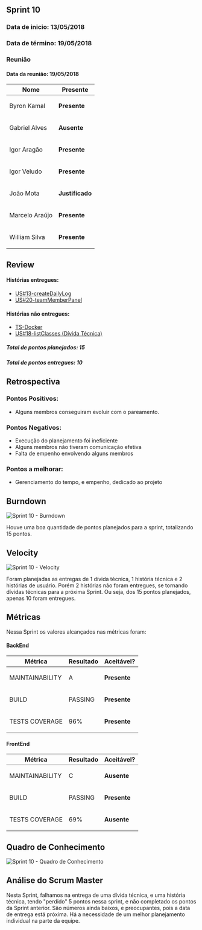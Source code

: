 ## Sprint 10
### Data de inicio: 13/05/2018
### Data de término: 19/05/2018

### Reunião
#### Data da reunião: 19/05/2018

|Nome|Presente|
|----|----|
|Byron Kamal| <p><strong>Presente</strong></p> |
|Gabriel Alves|<p><strong>Ausente</strong></p>|
|Igor Aragão|<p><strong>Presente</strong></p> |
|Igor Veludo|<p><strong>Presente</strong></p> |
|João Mota|<p><strong>Justificado</strong></p> |
|Marcelo Araújo|<p><strong>Presente</strong></p> |
|William Silva|<p><strong>Presente</strong></p> |

## Review
#### Histórias entregues:
- [US#13-createDailyLog](https://github.com/fga-gpp-mds/2018.1-IncluCare_API/issues/23)
- [US#20-teamMemberPanel](https://github.com/fga-gpp-mds/2018.1-IncluCare_API/issues/18)

#### Histórias não entregues:
- [TS-Docker](https://github.com/fga-gpp-mds/2018.1-IncluCare_API/issues/41)
- [US#18-listClasses (Dívida Técnica)](https://github.com/fga-gpp-mds/2018.1-IncluCare_API/issues/69)

##### Total de pontos planejados: 15
##### Total de pontos entregues: 10

## Retrospectiva
### Pontos Positivos:
<ul>
   <li>Alguns membros conseguiram evoluir com o pareamento.</li>
</ul>

### Pontos Negativos:

<ul>
  <li>Execução do planejamento foi ineficiente</li>
  <li>Alguns membros não tiveram comunicação efetiva</li>
  <li>Falta de empenho envolvendo alguns membros</li>
</ul>

### Pontos a melhorar:
<ul>
  <li>Gerenciamento do tempo, e empenho, dedicado ao projeto</li>
</ul>

## Burndown
![Sprint 10 - Burndown](https://i.imgur.com/daVnIGc.png)

Houve uma boa quantidade de pontos planejados para a sprint, totalizando 15 pontos.

## Velocity
![Sprint 10 - Velocity](https://i.imgur.com/bplhGhP.png)

Foram planejadas as entregas de 1 dívida técnica, 1 história técnica e 2 histórias de usuário. Porém 2 histórias não foram entregues, se tornando dívidas técnicas para a próxima Sprint. Ou seja, dos 15 pontos planejados, apenas 10 foram entregues.

## Métricas
Nessa Sprint os valores alcançados nas métricas foram:

#### BackEnd
|Métrica|Resultado|Aceitável?|
|----|----|----|
|MAINTAINABILITY|A|<p><strong>Presente</strong></p>|
|BUILD|PASSING|<p><strong>Presente</strong></p>|
|TESTS COVERAGE|96%|<p><strong>Presente</strong></p>|

#### FrontEnd
|Métrica|Resultado|Aceitável?|
|----|----|----|
|MAINTAINABILITY|C|<p><strong>Ausente</strong></p>|
|BUILD|PASSING|<p><strong>Presente</strong></p>|
|TESTS COVERAGE|69%|<p><strong>Ausente</strong></p>|

## Quadro de Conhecimento
![Sprint 10 - Quadro de Conhecimento](https://i.imgur.com/LRPG5jX.png)

## Análise do Scrum Master
Nesta Sprint, falhamos na entrega de uma dívida técnica, e uma história técnica, tendo "perdido" 5 pontos nessa sprint, e não completado os pontos da Sprint anterior. São números ainda baixos, e preocupantes, pois a data de entrega está próxima. Há a necessidade de um melhor planejamento individual na parte da equipe.
